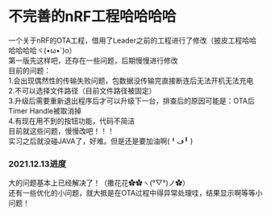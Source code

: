 不完善的nRF工程哈哈哈哈
===
一个关于nRF的OTA工程，借用了Leader之前的工程进行了修改（披皮工程哈哈哈哈哈哈ヾ(•ω•`)o）  
第一版先这样吧，还存在一些问题，后期慢慢进行修改  
目前的问题：  
  1.会出现偶然性的传输失败问题，包数据没传输完直接断连后无法开机无法充电  
  2.不可以选择文件路径（目前文件路径被固定）  
  3.升级后需要重新退出程序后才可以升级下一台，排查后的原因可能是：OTA后Timer Handle被取消掉  
  4.有现在用不到的按钮功能，代码不简洁  
目前就这些问题，慢慢改吧！！！  
实习之后就没碰JAVA了，好难。但是还是要加油啊(╹ڡ╹ ) 

### 2021.12.13进度
大的问题基本上已经解决了！（撒花花✿✿ヽ(°▽°)ノ✿）  
还有一些优化的小问题，就大抵是在OTA过程中得异常处理哇，结果显示啊等等小问题！
